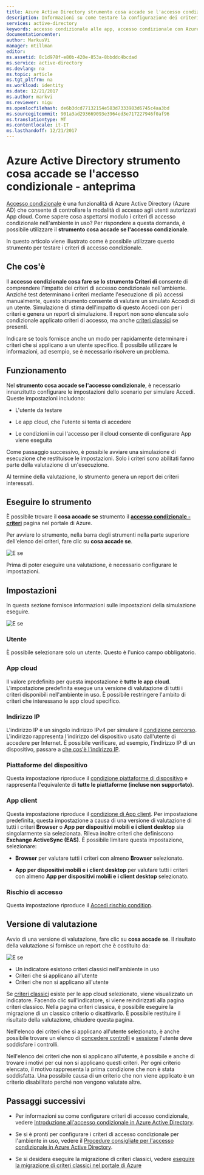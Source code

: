 ```yaml
---
title: Azure Active Directory strumento cosa accade se l'accesso condizionale - anteprima | Documenti Microsoft
description: Informazioni su come testare la configurazione dei criteri di accesso condizionale di Azure Active Directory.
services: active-directory
keywords: accesso condizionale alle app, accesso condizionale con Azure AD, accesso sicuro alle risorse aziendali, criteri di accesso condizionale
documentationcenter: 
author: MarkusVi
manager: mtillman
editor: 
ms.assetid: 8c1d978f-e80b-420e-853a-8bbddc4bcdad
ms.service: active-directory
ms.devlang: na
ms.topic: article
ms.tgt_pltfrm: na
ms.workload: identity
ms.date: 12/21/2017
ms.author: markvi
ms.reviewer: nigu
ms.openlocfilehash: de6b3dcd77132154e583d7333983d6745c4aa3bd
ms.sourcegitcommit: 901a3ad293669093e3964ed3e717227946f0af96
ms.translationtype: MT
ms.contentlocale: it-IT
ms.lasthandoff: 12/21/2017
---
```

# <a name="azure-active-directory-conditional-access-what-if-tool---preview"></a>Azure Active Directory strumento cosa accade se l'accesso condizionale - anteprima

[Accesso condizionale](active-directory-conditional-access-azure-portal.md) è una funzionalità di Azure Active Directory (Azure AD) che consente di controllare la modalità di accesso agli utenti autorizzati App cloud. Come sapere cosa aspettarsi modulo i criteri di accesso condizionale nell'ambiente in uso? Per rispondere a questa domanda, è possibile utilizzare il **strumento cosa accade se l'accesso condizionale**.

In questo articolo viene illustrato come è possibile utilizzare questo strumento per testare i criteri di accesso condizionale.

## <a name="what-it-is"></a>Che cos'è

Il **accesso condizionale cosa fare se lo strumento Criteri di** consente di comprendere l'impatto dei criteri di accesso condizionale nell'ambiente. Anziché test determinano i criteri mediante l'esecuzione di più accessi manualmente, questo strumento consente di valutare un simulato Accedi di un utente. Simulazione di stima dell'impatto di questo Accedi con per i criteri e genera un report di simulazione. Il report non sono elencate solo condizionale applicato criteri di accesso, ma anche [criteri classici](active-directory-conditional-access-migration.md#classic-policies) se presenti.    

Indicare se tools fornisce anche un modo per rapidamente determinare i criteri che si applicano a un utente specifico. È possibile utilizzare le informazioni, ad esempio, se è necessario risolvere un problema.  

## <a name="how-it-works"></a>Funzionamento

Nel **strumento cosa accade se l'accesso condizionale**, è necessario innanzitutto configurare le impostazioni dello scenario per simulare Accedi. Queste impostazioni includono:

- L'utente da testare 

- Le app cloud, che l'utente si tenta di accedere

- Le condizioni in cui l'accesso per il cloud consente di configurare App viene eseguita
     
Come passaggio successivo, è possibile avviare una simulazione di esecuzione che restituisce le impostazioni. Solo i criteri sono abilitati fanno parte della valutazione di un'esecuzione.


Al termine della valutazione, lo strumento genera un report dei criteri interessati.


## <a name="running-the-tool"></a>Eseguire lo strumento

È possibile trovare il **cosa accade se** strumento il  **[accesso condizionale - criteri](https://portal.azure.com/#blade/Microsoft_AAD_IAM/ConditionalAccessBlade/Policies)**  pagina nel portale di Azure.

Per avviare lo strumento, nella barra degli strumenti nella parte superiore dell'elenco dei criteri, fare clic su **cosa accade se**.

![E se](./media/active-directory-conditional-access-whatif/01.png)

Prima di poter eseguire una valutazione, è necessario configurare le impostazioni.

## <a name="settings"></a>Impostazioni

In questa sezione fornisce informazioni sulle impostazioni della simulazione eseguire.

![E se](./media/active-directory-conditional-access-whatif/02.png)


### <a name="user"></a>Utente

È possibile selezionare solo un utente. Questo è l'unico campo obbligatorio.

### <a name="cloud-apps"></a>App cloud

Il valore predefinito per questa impostazione è **tutte le app cloud**. L'impostazione predefinita esegue una versione di valutazione di tutti i criteri disponibili nell'ambiente in uso. È possibile restringere l'ambito di criteri che interessano le app cloud specifico.


### <a name="ip-address"></a>Indirizzo IP

L'indirizzo IP è un singolo indirizzo IPv4 per simulare il [condizione percorso](active-directory-conditional-access-azure-portal.md#locations). L'indirizzo rappresenta l'indirizzo del dispositivo usato dall'utente di accedere per Internet. È possibile verificare, ad esempio, l'indirizzo IP di un dispositivo, passare a [che cos'è l'indirizzo IP](https://whatismyipaddress.com).    

### <a name="device-platforms"></a>Piattaforme del dispositivo

Questa impostazione riproduce il [condizione piattaforme di dispositivo](active-directory-conditional-access-azure-portal.md#device-platforms) e rappresenta l'equivalente di **tutte le piattaforme (incluse non supportato)**. 
### <a name="client-apps"></a>App client

Questa impostazione riproduce il [condizione di App client](active-directory-conditional-access-azure-portal.md#client-apps).
Per impostazione predefinita, questa impostazione a causa di una versione di valutazione di tutti i criteri **Browser** o **App per dispositivi mobili e i client desktop** sia singolarmente sia selezionata. Rileva inoltre criteri che definiscono **Exchange ActiveSync (EAS)**. È possibile limitare questa impostazione, selezionare:

- **Browser** per valutare tutti i criteri con almeno **Browser** selezionato. 

- **App per dispositivi mobili e i client desktop** per valutare tutti i criteri con almeno **App per dispositivi mobili e i client desktop** selezionato. 


### <a name="sign-in-risk"></a>Rischio di accesso

Questa impostazione riproduce il [Accedi rischio condition](active-directory-conditional-access-azure-portal.md#sign-in-risk).   


## <a name="evaluation"></a>Versione di valutazione 

Avvio di una versione di valutazione, fare clic su **cosa accade se**. Il risultato della valutazione si fornisce un report che è costituito da: 

![E se](./media/active-directory-conditional-access-whatif/03.png)

- Un indicatore esistono criteri classici nell'ambiente in uso
- Criteri che si applicano all'utente
- Criteri che non si applicano all'utente


Se [criteri classici](active-directory-conditional-access-migration.md#classic-policies) esiste per le app cloud selezionato, viene visualizzato un indicatore. Facendo clic sull'indicatore, si viene reindirizzati alla pagina criteri classico. Nella pagina criteri classica, è possibile eseguire la migrazione di un classico criterio o disattivarlo. È possibile restituire il risultato della valutazione, chiudere questa pagina.

Nell'elenco dei criteri che si applicano all'utente selezionato, è anche possibile trovare un elenco di [concedere controlli](active-directory-conditional-access-controls.md#grant-controls) e [sessione](active-directory-conditional-access-controls.md#session-controls) l'utente deve soddisfare i controlli.

Nell'elenco dei criteri che non si applicano all'utente, è possibile e anche di trovare i motivi per cui non si applicano questi criteri. Per ogni criterio elencato, il motivo rappresenta la prima condizione che non è stata soddisfatta. Una possibile causa di un criterio che non viene applicato è un criterio disabilitato perché non vengono valutate altre.   



## <a name="next-steps"></a>Passaggi successivi

- Per informazioni su come configurare criteri di accesso condizionale, vedere [Introduzione all'accesso condizionale in Azure Active Directory](active-directory-conditional-access-azure-portal-get-started.md).

- Se si è pronti per configurare i criteri di accesso condizionale per l'ambiente in uso, vedere il [Procedure consigliate per l'accesso condizionale in Azure Active Directory](active-directory-conditional-access-best-practices.md). 

- Se si desidera eseguire la migrazione di criteri classici, vedere [eseguire la migrazione di criteri classici nel portale di Azure](active-directory-conditional-access-migration.md)  
